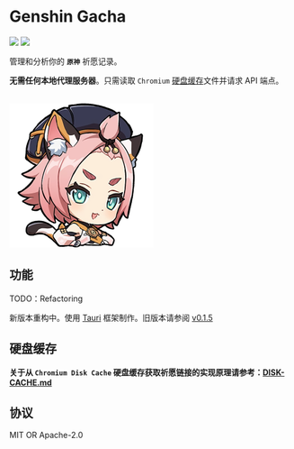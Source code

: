 # Genshin Gacha

<p>
<a href="https://github.com/lgou2w/genshin-gacha/actions"><img src="https://img.shields.io/github/actions/workflow/status/lgou2w/genshin-gacha/build.yml?branch=main&logo=github&style=flat-square"/></a>
<a href="https://github.com/lgou2w/genshin-gacha/releases"><img src="https://img.shields.io/github/v/release/lgou2w/genshin-gacha?logo=github&style=flat-square" /></a>
</p>

管理和分析你的 **`原神`** 祈愿记录。

**无需任何本地代理服务器**。只需读取 `Chromium` [硬盘缓存](DISK-CACHE.md)文件并请求 API 端点。

<br />
<img src="src-tauri/icons/icon.png" style="width:256px;" />

## 功能

TODO：Refactoring

新版本重构中。使用 [Tauri](https://tauri.app/) 框架制作。旧版本请参阅 [v0.1.5](https://github.com/lgou2w/genshin-gacha/tree/0.1.5)

## 硬盘缓存

**关于从 `Chromium Disk Cache` 硬盘缓存获取祈愿链接的实现原理请参考：[DISK-CACHE.md](DISK-CACHE.md)**

## 协议

MIT OR Apache-2.0
